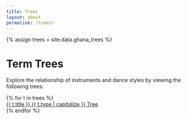 ```yaml
---
title: Trees
layout: about
permalink: /trees/
---
```


{% assign trees = site.data.ghana_trees %}

# Term Trees

Explore the relationship of instruments and dance styles by viewing the following trees:

<div class="row about-narrowed-content">
{% for t in trees %}
<div class="col-md-4 text-center">
<a class="btn btn-secondary m-4" role="button" href="{{ '/trees/' | append: t.slug | append: '.html' | relative_url }}">{{ t.title }} {{ t.type | capitalize }} Tree</a>
</div>
{% endfor %}
</div>
